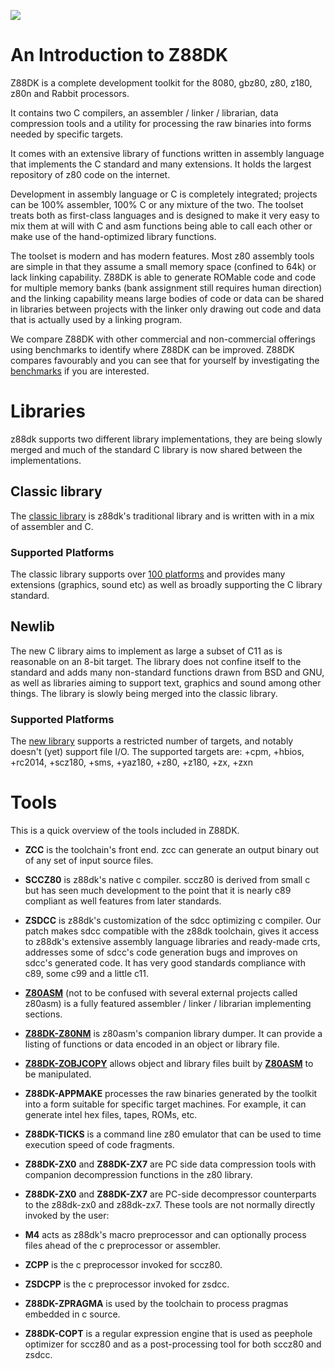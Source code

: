 ![](https://raw.githubusercontent.com/wiki/z88dk/z88dk/images/logo.gif)


# An Introduction to Z88DK

Z88DK is a complete development toolkit for the 8080, gbz80, z80, z180, z80n and Rabbit processors.

It contains two C compilers, an assembler / linker / librarian, data compression tools and a utility for processing the raw binaries into forms needed by specific targets.

It comes with an extensive library of functions written in assembly language that implements the C standard and many extensions.  It holds the largest repository of z80 code on the internet.

Development in assembly language or C is completely integrated; projects can be 100% assembler, 100% C or any mixture of the two.  The toolset treats both as first-class languages and is designed to make it very easy to mix them at will with C and asm functions being able to call each other or make use of the hand-optimized library functions.

The toolset is modern and has modern features.  Most z80 assembly tools are simple in that they assume a small memory space (confined to 64k) or lack linking capability.  Z88DK is able to generate ROMable code and code for multiple memory banks (bank assignment still requires human direction) and the linking capability means large bodies of code or data can be shared in libraries between projects with the linker only drawing out code and data that is actually used by a linking program.

We compare Z88DK with other commercial and non-commercial offerings using benchmarks to identify where Z88DK can be improved.  Z88DK compares favourably and you can see that for yourself by investigating the [benchmarks](https://github.com/z88dk/z88dk/tree/master/libsrc/_DEVELOPMENT/EXAMPLES/benchmarks) if you are interested.

#  Libraries

z88dk supports two different library implementations, they are being slowly merged and much of the standard C library is now shared between the implementations.

## Classic library

The [classic library](Classic-Overview) is z88dk's traditional library and is written with in a mix of assembler and C.

### Supported Platforms

The classic library supports over [100 platforms](Platform) and provides many extensions (graphics, sound etc) as well as broadly supporting the C library standard.

## Newlib

The new C library aims to implement as large a subset of C11 as is reasonable on an 8-bit target. The library does not confine itself to the standard and adds many non-standard functions drawn from BSD and GNU, as well as libraries aiming to support text, graphics and sound among other things. The library is slowly being merged into the classic library.


### Supported Platforms

The [new library](https://github.com/z88dk/z88dk/wiki/Introduction) supports a restricted number of targets, and notably doesn't (yet) support file I/O. The supported targets are: +cpm, +hbios, +rc2014, +scz180, +sms, +yaz180, +z80, +z180, +zx, +zxn

#  Tools

This is a quick overview of the tools included in Z88DK.

* **ZCC** is the toolchain's front end. zcc can generate an output binary out of any set of input source files.

* **SCCZ80** is z88dk's native c compiler. sccz80 is derived from small c but has seen much development to the point that it is nearly c89 compliant as well features from later standards.

* **ZSDCC** is z88dk's customization of the sdcc optimizing c compiler. Our patch makes sdcc compatible with the z88dk toolchain, gives it access to z88dk's extensive assembly language libraries and ready-made crts, addresses some of sdcc's code generation bugs and improves on sdcc's generated code.  It has very good standards compliance with c89, some c99 and a little c11.

* **[Z80ASM](Tool---z80asm)** (not to be confused with several external projects called z80asm) is a fully featured assembler / linker / librarian implementing sections.

* **[Z88DK-Z80NM](Tool---z80nm)** is z80asm's companion library dumper. It can provide a listing of functions or data encoded in an object or library file.

* **[Z88DK-ZOBJCOPY](Tool---zobjcopy)** allows object and library files built by **[Z80ASM](Tool---z80asm)** to be manipulated.

* **Z88DK-APPMAKE** processes the raw binaries generated by the toolkit into a form suitable for specific target machines. For example, it can generate intel hex files, tapes, ROMs, etc.

* **Z88DK-TICKS** is a command line z80 emulator that can be used to time execution speed of code fragments.

* **Z88DK-ZX0** and **Z88DK-ZX7** are PC side data compression tools with companion decompression functions in the z80 library.

* **Z88DK-ZX0** and **Z88DK-ZX7** are  PC-side decompressor counterparts to the z88dk-zx0 and z88dk-zx7.
These tools are not normally directly invoked by the user:

* **M4** acts as z88dk's macro preprocessor and can optionally process files ahead of the c preprocessor or assembler.

* **ZCPP** is the c preprocessor invoked for sccz80.

* **ZSDCPP** is the c preprocessor invoked for zsdcc.

* **Z88DK-ZPRAGMA** is used by the toolchain to process pragmas embedded in c source.

* **Z88DK-COPT** is a regular expression engine that is used as peephole optimizer for sccz80 and as a post-processing tool for both sccz80 and zsdcc.
